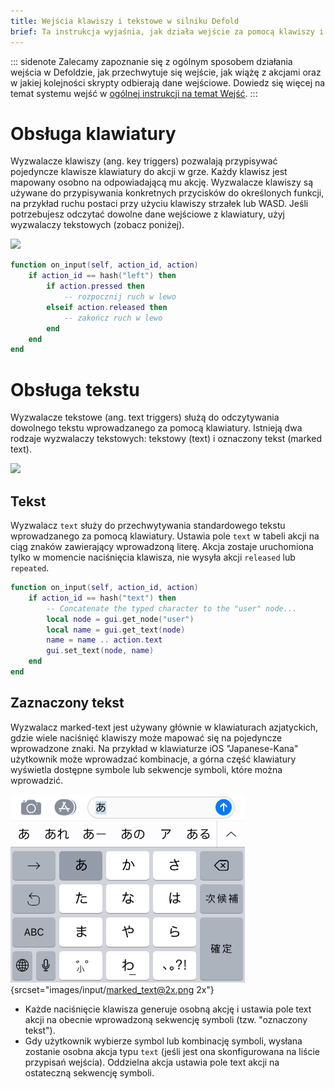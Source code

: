 ```yaml
---
title: Wejścia klawiszy i tekstowe w silniku Defold
brief: Ta instrukcja wyjaśnia, jak działa wejście za pomocą klawiszy i wejścia tekstowe w silniku Defold.
---
```


::: sidenote
Zalecamy zapoznanie się z ogólnym sposobem działania wejścia w Defoldzie, jak przechwytuje się wejście, jak wiążę z akcjami oraz w jakiej kolejności skrypty odbierają dane wejściowe. Dowiedz się więcej na temat systemu wejść w [ogólnej instrukcji na temat Wejść](/manuals/input).
:::

# Obsługa klawiatury

Wyzwalacze klawiszy (ang. key triggers) pozwalają przypisywać pojedyncze klawisze klawiatury do akcji w grze. Każdy klawisz jest mapowany osobno na odpowiadającą mu akcję. Wyzwalacze klawiszy są używane do przypisywania konkretnych przycisków do określonych funkcji, na przykład ruchu postaci przy użyciu klawiszy strzałek lub WASD. Jeśli potrzebujesz odczytać dowolne dane wejściowe z klawiatury, użyj wyzwalaczy tekstowych (zobacz poniżej).

![](images/input/key_bindings.png)

```lua
function on_input(self, action_id, action)
    if action_id == hash("left") then
        if action.pressed then
            -- rozpocznij ruch w lewo
        elseif action.released then
            -- zakończ ruch w lewo
        end
    end
end
```

# Obsługa tekstu

Wyzwalacze tekstowe (ang. text triggers) służą do odczytywania dowolnego tekstu wprowadzanego za pomocą klawiatury. Istnieją dwa rodzaje wyzwalaczy tekstowych: tekstowy (text) i oznaczony tekst (marked text).

![](images/input/text_bindings.png)

## Tekst

Wyzwalacz `text` służy do przechwytywania standardowego tekstu wprowadzanego za pomocą klawiatury. Ustawia pole `text` w tabeli akcji na ciąg znaków zawierający wprowadzoną literę. Akcja zostaje uruchomiona tylko w momencie naciśnięcia klawisza, nie wysyła akcji `released` lub `repeated`.

```lua
function on_input(self, action_id, action)
    if action_id == hash("text") then
        -- Concatenate the typed character to the "user" node...
        local node = gui.get_node("user")
        local name = gui.get_text(node)
        name = name .. action.text
        gui.set_text(node, name)
    end
end
```

## Zaznaczony tekst

Wyzwalacz marked-text jest używany głównie w klawiaturach azjatyckich, gdzie wiele naciśnięć klawiszy może mapować się na pojedyncze wprowadzone znaki. Na przykład w klawiaturze iOS "Japanese-Kana" użytkownik może wprowadzać kombinacje, a górna część klawiatury wyświetla dostępne symbole lub sekwencje symboli, które można wprowadzić.

![Input marked text](images/input/marked_text.png){srcset="images/input/marked_text@2x.png 2x"}

- Każde naciśnięcie klawisza generuje osobną akcję i ustawia pole text akcji na obecnie wprowadzoną sekwencję symboli (tzw. "oznaczony tekst").
- Gdy użytkownik wybierze symbol lub kombinację symboli, wysłana zostanie osobna akcja typu `text` (jeśli jest ona skonfigurowana na liście przypisań wejścia). Oddzielna akcja ustawia pole text akcji na ostateczną sekwencję symboli.
